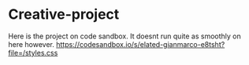 # Creative-project

Here is the project on code sandbox. It doesnt run quite as smoothly on here however.
https://codesandbox.io/s/elated-gianmarco-e8tsht?file=/styles.css
